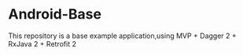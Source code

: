# Android-Base

This repository is a base example application,using MVP + Dagger 2 + RxJava 2 + Retrofit 2